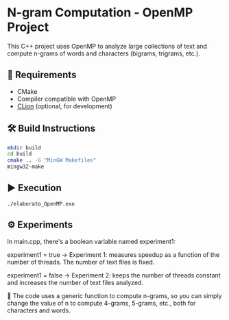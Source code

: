 # N-gram Computation - OpenMP Project

This C++ project uses OpenMP to analyze large collections of text and compute n-grams of words and characters 
(bigrams, trigrams, etc.).

## 🔧 Requirements

- CMake
- Compiler compatible with OpenMP
- [CLion](https://www.jetbrains.com/clion/) (optional, for development)
  
## 🛠️ Build Instructions

```bash
mkdir build
cd build
cmake .. -G "MinGW Makefiles"
mingw32-make

```

## ▶️ Execution
``` ./elaborato_OpenMP.exe ```

## ⚙️ Experiments

In main.cpp, there's a boolean variable named experiment1:

experiment1 = true → Experiment 1: measures speedup as a function of the number of threads. The number of text files is fixed.

experiment1 = false → Experiment 2: keeps the number of threads constant and increases the number of text files analyzed.

🔁 The code uses a generic function to compute n-grams, so you can simply change the value of n 
to compute 4-grams, 5-grams, etc., both for characters and words.


